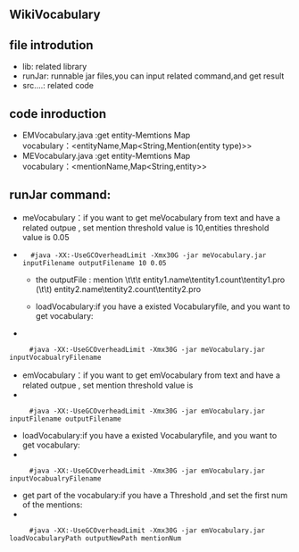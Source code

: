 ## WikiVocabulary

## file introdution
* lib: related library
* runJar: runnable jar files,you can input related command,and get result
* src....: related code 
## code inroduction
* EMVocabulary.java :get entity-Memtions Map  
         vocabulary：\<entityName,Map\<String,Mention(entity type)>>
* MEVocabulary.java :get entity-Memtions Map  
         vocabulary：\<mentionName,Map\<String,entity>>

## runJar command:

 * meVocabulary：if you want to get meVocabulary from text and have a related outpue  , set mention threshold value is 10,entities threshold value is 0.05
 * 
         #java -XX:-UseGCOverheadLimit -Xmx30G -jar meVocabulary.jar inputFilename outputFilename 10 0.05
   * the outputFile : mention    \\t\\t\\t  entity1.name\\tentity1.count\\tentity1.pro  (\\t\\t)    entity2.name\\tentity2.count\\tentity2.pro

   * loadVocabulary:if you have a existed Vocabularyfile, and you want to get vocabulary:
 * 
 
         #java -XX:-UseGCOverheadLimit -Xmx30G -jar meVocabulary.jar inputVocabualryFilename 

 * emVocabulary：if you want to get emVocabulary from text and have a related outpue  , set mention threshold value is 
 * 
 
         #java -XX:-UseGCOverheadLimit -Xmx30G -jar emVocabulary.jar inputFilename outputFilename 

   *  loadVocabulary:if you have a existed Vocabularyfile, and you want to get vocabulary:
 * 
 
         #java -XX:-UseGCOverheadLimit -Xmx30G -jar emVocabulary.jar inputVocabualryFilename 

   *  get part of the vocabulary:if you have a Threshold ,and set the first num of the mentions:
 * 
 
         #java -XX:-UseGCOverheadLimit -Xmx30G -jar emVocabulary.jar loadVocabularyPath outputNewPath mentionNum 


